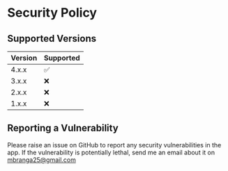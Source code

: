 # Security Policy

## Supported Versions

| Version | Supported          |
| ------- | ------------------ |
| 4.x.x   | :white_check_mark: |
| 3.x.x   | :x:                |
| 2.x.x   | :x:                |
| 1.x.x   | :x:                |

## Reporting a Vulnerability

Please raise an issue on GitHub to report any security vulnerabilities in the app. If the vulnerability is potentially lethal, send me an email about it on mbranga25@gmail.com 
